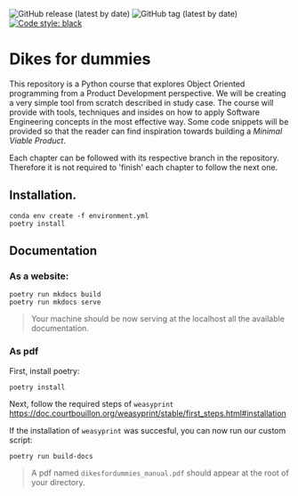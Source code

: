![GitHub release (latest by date)](https://img.shields.io/github/v/release/Carsopre/dikes-for-dummies)
![GitHub tag (latest by date)](https://img.shields.io/github/v/tag/Carsopre/dikes-for-dummies)
[![Code style: black](https://img.shields.io/badge/code%20style-black-000000.svg)](https://github.com/psf/black)


# Dikes for dummies
This repository is a Python course that explores Object Oriented programming from a Product Development perspective.
We will be creating a very simple tool from scratch described in study case. The course will provide with tools, techniques and insides on how to apply Software Engineering concepts in the most effective way. Some code snippets will be provided so that the reader can find inspiration towards building a _Minimal Viable Product_.

Each chapter can be followed with its respective branch in the repository. Therefore it is not required to 'finish' each chapter to follow the next one.

## Installation.

```shell
conda env create -f environment.yml
poetry install
```

## Documentation

### As a website:
```shell
poetry run mkdocs build
poetry run mkdocs serve
```
> Your machine should be now serving at the localhost all the available documentation.

### As pdf
First, install poetry:
```shell
poetry install
```
Next, follow the required steps of `weasyprint` https://doc.courtbouillon.org/weasyprint/stable/first_steps.html#installation

If the installation of `weasyprint` was succesful, you can now run our custom script:
```shell
poetry run build-docs
```
> A pdf named `dikesfordummies_manual.pdf` should appear at the root of your directory.